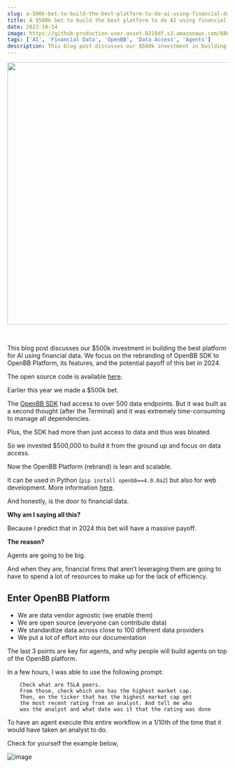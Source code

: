 ```yaml
---
slug: a-500k-bet-to-build-the-best-platform-to-do-ai-using-financial-data
title: A $500k bet to build the best platform to do AI using financial data
date: 2023-10-14
image: https://github-production-user-asset-6210df.s3.amazonaws.com/88618738/280557960-f07a672a-3129-42ae-96c9-fecb7a88a325.png
tags: ['AI', 'Financial Data', 'OpenBB', 'Data Access', 'Agents']
description: This blog post discusses our $500k investment in building the best platform for AI using financial data. We focus on the rebranding of OpenBB SDK to OpenBB Platform, its features, and the potential payoff of this bet in 2024.
---
```


<p align="center">
    <img width="600" src="https://github-production-user-asset-6210df.s3.amazonaws.com/88618738/280557960-f07a672a-3129-42ae-96c9-fecb7a88a325.png"/>
</p>

<br />

This blog post discusses our $500k investment in building the best platform for AI using financial data. We focus on the rebranding of OpenBB SDK to OpenBB Platform, its features, and the potential payoff of this bet in 2024.

The open source code is available [here](https://github.com/DidierRLopes/openbb-agents/tree/main).

<!-- truncate -->

<div style={{borderTop: '1px solid #21af90', margin: '1.5em 0'}} />

Earlier this year we made a $500k bet.

The [OpenBB SDK](https://my.openbb.co/app/sdk) had access to over 500 data endpoints. But it was built as a second thought (after the Terminal) and it was extremely time-consuming to manage all dependencies.

Plus, the SDK had more than just access to data and thus was bloated.

So we invested $500,000 to build it from the ground up and focus on data access.

Now the OpenBB Platform (rebrand) is lean and scalable.

It can be used in Python (`pip install openbb==4.0.0a2`) but also for web development. More information [here](https://pypi.org/project/openbb/).

And honestly, is the door to financial data.

**Why am I saying all this?**

Because I predict that in 2024 this bet will have a massive payoff.

**The reason?**

Agents are going to be big.

And when they are, financial firms that aren’t leveraging them are going to have to spend a lot of resources to make up for the lack of efficiency.

## Enter OpenBB Platform

- We are data vendor agnostic (we enable them)
- We are open source (everyone can contribute data)
- We standardize data across close to 100 different data providers
- We put a lot of effort into our documentation

The last 3 points are key for agents, and why people will build agents on top of the OpenBB platform.

In a few hours, I was able to use the following prompt:

```console
    Check what are TSLA peers.
    From those, check which one has the highest market cap. 
    Then, on the ticker that has the highest market cap get 
    the most recent rating from an analyst. And tell me who 
    was the analyst and what date was it that the rating was done
```

To have an agent execute this entire workflow in a 1/10th of the time that it would have taken an analyst to do.

Check for yourself the example below,

![image](https://github.com/Meg1211/my-website/assets/88618738/f07a672a-3129-42ae-96c9-fecb7a88a325)

